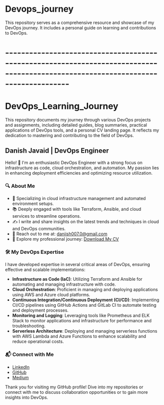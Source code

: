 # Devops_journey
 This repository serves as a comprehensive resource and showcase of my DevOps journey. It includes a personal guide on learning and contributions to DevOps.



# ----------------------------------------------------------------------------------------------------------------------------------

# DevOps_Learning_Journey

This repository documents my journey through various DevOps projects and assignments, including detailed guides, blog summaries, practical applications of DevOps tools, and a personal CV landing page. It reflects my dedication to mastering and contributing to the field of DevOps.

## Danish Javaid | DevOps Engineer

Hello! 👋 I'm an enthusiastic DevOps Engineer with a strong focus on infrastructure as code, cloud orchestration, and automation. My passion lies in enhancing deployment efficiencies and optimizing resource utilization.

### 🔍 About Me
- 🌟 Specializing in cloud infrastructure management and automated environment setups.
- 📚 Deeply engaged with tools like Terraform, Ansible, and cloud services to streamline operations.
- ✍️ I write and share insights on the latest trends and techniques in cloud and DevOps communities.
- 📧 Reach out to me at: [daniish007.0@gmail.com](mailto:daniish007.0@gmail.com)
- 🔗 Explore my professional journey: [Download My CV](./Resume.pdf)

### 🛠️ My DevOps Expertise
I have developed expertise in several critical areas of DevOps, ensuring effective and scalable implementations:

- **Infrastructure as Code (IaC)**: Utilizing Terraform and Ansible for automating and managing infrastructure with code.
- **Cloud Orchestration**: Proficient in managing and deploying applications using AWS and Azure cloud platforms.
- **Continuous Integration/Continuous Deployment (CI/CD)**: Implementing CI/CD pipelines using GitHub Actions and GitLab CI to automate testing and deployment processes.
- **Monitoring and Logging**: Leveraging tools like Prometheus and ELK Stack to monitor applications and infrastructure for performance and troubleshooting.
- **Serverless Architecture**: Deploying and managing serverless functions with AWS Lambda and Azure Functions to enhance scalability and reduce operational costs.

### 📬 Connect with Me
- [LinkedIn](https://www.linkedin.com/in/muhammad-danish-javaid-3aa69725b/)
- [GitHub](https://github.com/daniis-h)
- [Medium](https://medium.com/@i212474)

Thank you for visiting my GitHub profile! Dive into my repositories or connect with me to discuss collaboration opportunities or to gain more insights into DevOps.


